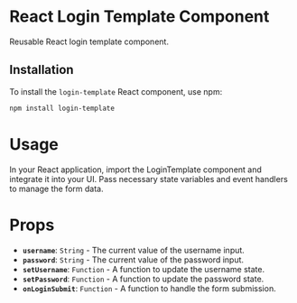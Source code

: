 # React Login Template Component

Reusable React login template component.

## Installation

To install the `login-template` React component, use npm:

```bash
npm install login-template
```

# Usage

In your React application, import the LoginTemplate component and integrate it into your UI. Pass necessary state variables and event handlers to manage the form data.

# Props

- **`username`**: `String` - The current value of the username input.
- **`password`**: `String` - The current value of the password input.
- **`setUsername`**: `Function` - A function to update the username state.
- **`setPassword`**: `Function` - A function to update the password state.
- **`onLoginSubmit`**: `Function` - A function to handle the form submission.
